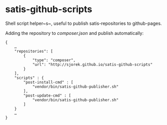 satis-github-scripts
====================

Shell script helper~s~, useful to publish satis-repositories to github-pages.

Adding the repository to *composer.json* and publish automatically:

    {
        …
        "repositories": [
            {
                "type": "composer",
                "url": "http://sjorek.github.io/satis-github-scripts"
            }
        ],
        "scripts" : {
            "post-install-cmd" : [
                "vendor/bin/satis-github-publisher.sh"
            ],
            "post-update-cmd" : [
                "vendor/bin/satis-github-publisher.sh"
            ]
        }
        …
    }

